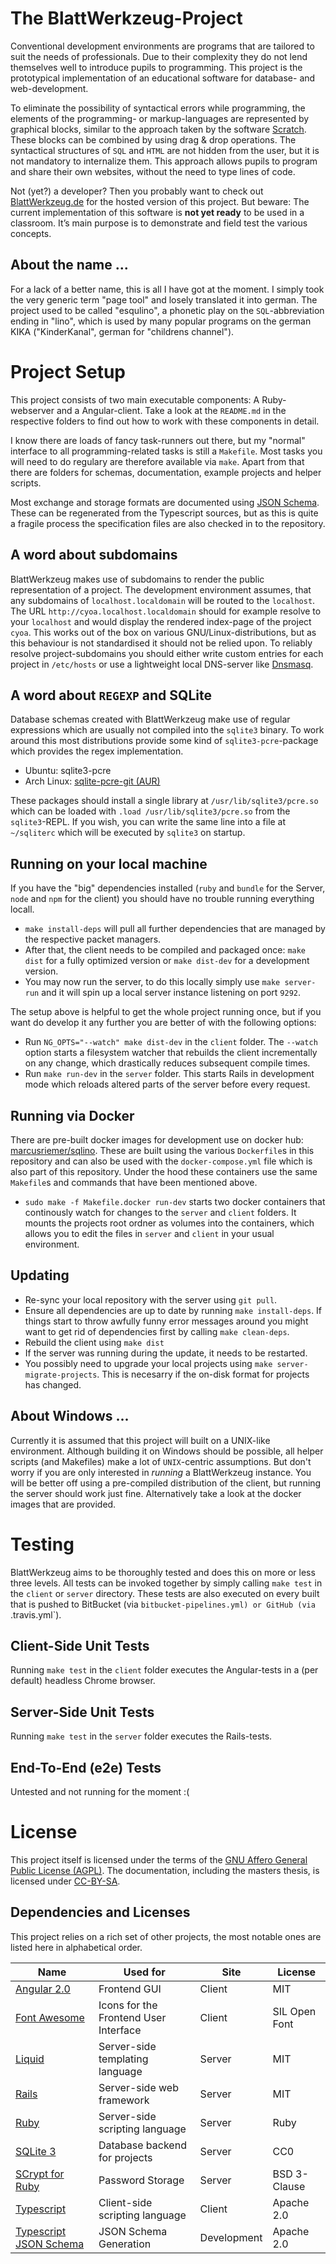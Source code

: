 # The BlattWerkzeug-Project

Conventional development environments are programs that are tailored to suit the needs of professionals. Due to their complexity they do not lend themselves well to introduce pupils to programming. This project is the prototypical implementation of an educational software for database- and web-development.

To eliminate the possibility of syntactical errors while programming, the elements of the programming- or markup-languages are represented by graphical blocks, similar to the approach taken by the software [Scratch](https://scratch.mit.edu/). These blocks can be combined by using drag & drop operations. The syntactical structures of `SQL` and `HTML` are not hidden from the user, but it is not mandatory to internalize them. This approach allows pupils to program and share their own websites, without the need to type lines of code.

Not (yet?) a developer? Then you probably want to check out [BlattWerkzeug.de](http://blattwerkzeug.de) for the hosted version of this project. But beware: The current implementation of this software is **not yet ready** to be used in a classroom. It’s main purpose is to demonstrate and field test the various concepts.

## About the name ...

For a lack of a better name, this is all I have got at the moment. I simply took the very generic term "page tool" and losely translated it into german. The project used to be called "esqulino", a phonetic play on the `SQL`-abbreviation ending in "lino", which is used by many popular programs on the german KIKA ("KinderKanal", german for "childrens channel").

# Project Setup

This project consists of two main executable components: A Ruby-webserver and a Angular-client. Take a look at the `README.md` in the respective folders to find out how to work with these components in detail.

I know there are loads of fancy task-runners out there, but my "normal" interface to all programming-related tasks is still a `Makefile`. Most tasks you will need to do regulary are therefore available via `make`. Apart from that there are folders for schemas, documentation, example projects and helper scripts.

Most exchange and storage formats are documented using [JSON Schema](http://json-schema.org/). These can be regenerated from the Typescript sources, but as this is quite a fragile process the specification files are also checked in to the repository.

## A word about subdomains

BlattWerkzeug makes use of subdomains to render the public representation of a project. The development environment assumes, that any subdomains of `localhost.localdomain` will be routed to the `localhost`. The URL `http://cyoa.localhost.localdomain` should for example resolve to your `localhost` and would display the rendered index-page of the project `cyoa`. This works out of the box on various GNU/Linux-distributions, but as this behaviour is not standardised it should not be relied upon. To reliably resolve project-subdomains you should either write custom entries for each project in `/etc/hosts` or use a lightweight local DNS-server like [Dnsmasq](http://www.thekelleys.org.uk/dnsmasq/doc.html).

## A word about `REGEXP` and SQLite

Database schemas created with BlattWerkzeug make use of regular expressions which are usually not compiled into the `sqlite3` binary. To work around this most distributions provide some kind of `sqlite3-pcre`-package which provides the regex implementation.

* Ubuntu: sqlite3-pcre
* Arch Linux: [sqlite-pcre-git (AUR)](https://aur.archlinux.org/packages/sqlite-pcre-git/)

These packages should install a single library at `/usr/lib/sqlite3/pcre.so` which can be loaded with `.load /usr/lib/sqlite3/pcre.so` from the `sqlite3`-REPL. If you wish, you can write the same line into a file at `~/sqliterc` which will be executed by `sqlite3` on startup.

## Running on your local machine

If you have the "big" dependencies installed (`ruby` and `bundle` for the Server, `node` and `npm` for the client) you should have no trouble running everything locall.

* `make install-deps` will pull all further dependencies that are managed by the respective packet managers.
* After that, the client needs to be compiled and packaged once: `make dist` for a fully optimized version or `make dist-dev` for a development version.
* You may now run the server, to do this locally simply use `make server-run` and it will spin up a local server instance listening on port `9292`.

The setup above is helpful to get the whole project running once, but if you want do develop it any further you are better of with the following options:

* Run `NG_OPTS="--watch" make dist-dev` in the `client` folder. The `--watch` option starts a filesystem watcher that rebuilds the client incrementally on any change, which drastically reduces subsequent compile times.
* Run `make run-dev` in the `server` folder. This starts Rails in development mode which reloads altered parts of the server before every request.

## Running via Docker

There are pre-built docker images for development use on docker hub: [marcusriemer/sqlino](https://hub.docker.com/r/marcusriemer/sqlino/). These are built using the various `Dockerfile`s in this repository and can also be used with the `docker-compose.yml` file which is also part of this repository. Under the hood these containers use the same `Makefile`s and commands that have been mentioned above.

* `sudo make -f Makefile.docker run-dev` starts two docker containers that continously watch for changes to the `server` and `client` folders. It mounts the projects root ordner as volumes into the containers, which allows you to edit the files in `server` and `client` in your usual environment.

## Updating

* Re-sync your local repository with the server using `git pull`.
* Ensure all dependencies are up to date by running `make install-deps`. If things start to throw awfully funny error messages around you might want to get rid of dependencies first by calling `make clean-deps`.
* Rebuild the client using `make dist`
* If the server was running during the update, it needs to be restarted.
* You possibly need to upgrade your local projects using `make server-migrate-projects`. This is necesarry if the on-disk format for projects has changed.

## About Windows ...

Currently it is assumed that this project will built on a UNIX-like environment. Although building it on Windows should be possible, all helper scripts (and Makefiles) make a lot of `UNIX`-centric assumptions. But don't worry if you are only interested in *running* a BlattWerkzeug instance. You will be better off using a pre-compiled distribution of the client, but running the server should work just fine. Alternatively take a look at the docker images that are provided.

# Testing

BlattWerkzeug aims to be thoroughly tested and does this on more or less three levels. All tests can be invoked together by simply calling `make test` in the `client` or `server` directory. These tests are also executed on every built that is pushed to BitBucket (via `bitbucket-pipelines.yml) or GitHub (via `.travis.yml`).

## Client-Side Unit Tests

Running `make test` in the `client` folder executes the Angular-tests in a (per default) headless Chrome browser.

## Server-Side Unit Tests

Running `make test` in the `server` folder executes the Rails-tests.

## End-To-End (e2e) Tests

Untested and not running for the moment :(

# License

This project itself is licensed under the terms of the [GNU Affero General Public License (AGPL)](https://www.gnu.org/licenses/agpl.html). The documentation, including the masters thesis, is licensed under [CC-BY-SA](https://creativecommons.org/licenses/by-sa/4.0/).

## Dependencies and Licenses

This project relies on a rich set of other projects, the most notable ones are listed here in alphabetical order.

Name                                                       | Used for                                                 | Site         | License
---------------------------------------------------------- | -------------------------------------------------------- | ------------ | -------
[Angular 2.0](https://angular.io/)                         | Frontend GUI                                             | Client       | MIT
[Font Awesome](http://fontawesome.io)                      | Icons for the Frontend User Interface                    | Client       | SIL Open Font
[Liquid](http://liquidmarkup.org/)                         | Server-side templating language                          | Server       | MIT
[Rails](http://rubyonrails.org/)                           | Server-side web framework                                | Server       | MIT
[Ruby](https://www.ruby-lang.org/)                         | Server-side scripting language                           | Server       | Ruby
[SQLite 3](https://www.sqlite.org/)                        | Database backend for projects                            | Server       | CC0
[SCrypt for Ruby](https://github.com/pbhogan/scrypt)       | Password Storage                                         | Server       | BSD 3-Clause
[Typescript](http://www.typescriptlang.org/)               | Client-side scripting language                           | Client       | Apache 2.0
[Typescript JSON Schema](https://github.com/YousefED/typescript-json-schema) | JSON Schema Generation                 | Development  | Apache 2.0

